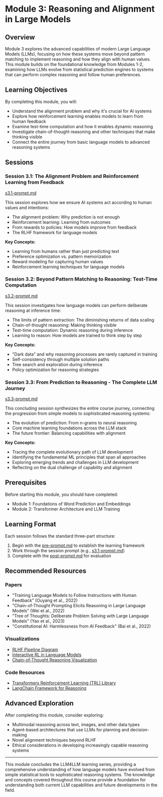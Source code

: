 # Module 3: Reasoning and Alignment in Large Models

## Overview

Module 3 explores the advanced capabilities of modern Large Language Models (LLMs), focusing on how these systems move beyond pattern matching to implement reasoning and how they align with human values. This module builds on the foundational knowledge from Modules 1-2, examining how LLMs evolve from statistical prediction engines to systems that can perform complex reasoning and follow human preferences.

## Learning Objectives

By completing this module, you will:
- Understand the alignment problem and why it's crucial for AI systems
- Explore how reinforcement learning enables models to learn from human feedback
- Examine test-time computation and how it enables dynamic reasoning
- Investigate chain-of-thought reasoning and other techniques that make thinking visible
- Connect the entire journey from basic language models to advanced reasoning systems

## Sessions

### Session 3.1: The Alignment Problem and Reinforcement Learning from Feedback
[s3.1-prompt.md](./s3.1-prompt.md)

This session explores how we ensure AI systems act according to human values and intentions:
- The alignment problem: Why prediction is not enough
- Reinforcement learning: Learning from outcomes
- From rewards to policies: How models improve from feedback
- The RLHF framework for language models

**Key Concepts:**
- Learning from humans rather than just predicting text
- Preference optimization vs. pattern memorization
- Reward modeling for capturing human values
- Reinforcement learning techniques for language models

### Session 3.2: Beyond Pattern Matching to Reasoning: Test-Time Computation
[s3.2-prompt.md](./s3.2-prompt.md)

This session investigates how language models can perform deliberate reasoning at inference time:
- The limits of pattern extraction: The diminishing returns of data scaling
- Chain-of-thought reasoning: Making thinking visible
- Test-time computation: Dynamic reasoning during inference
- Learning to reason: How models are trained to think step by step

**Key Concepts:**
- "Dark data" and why reasoning processes are rarely captured in training
- Self-consistency through multiple solution paths
- Tree search and exploration during inference
- Policy optimization for reasoning strategies

### Session 3.3: From Prediction to Reasoning - The Complete LLM Journey
[s3.3-prompt.md](./s3.3-prompt.md)

This concluding session synthesizes the entire course journey, connecting the progression from simple models to sophisticated reasoning systems:
- The evolution of prediction: From n-grams to neural reasoning
- Core machine learning foundations across the LLM stack
- The future frontier: Balancing capabilities with alignment

**Key Concepts:**
- Tracing the complete evolutionary path of LLM development
- Identifying the fundamental ML principles that span all approaches
- Exploring emerging trends and challenges in LLM development
- Reflecting on the dual challenge of capability and alignment

## Prerequisites

Before starting this module, you should have completed:
- Module 1: Foundations of Word Prediction and Embeddings
- Module 2: Transformer Architecture and LLM Training

## Learning Format

Each session follows the standard three-part structure:
1. Begin with the [pre-prompt.md](../pre-prompt.md) to establish the learning framework
2. Work through the session prompt (e.g., [s3.1-prompt.md](./s3.1-prompt.md))
3. Complete with the [post-prompt.md](../post-prompt.md) for evaluation

## Recommended Resources

### Papers
- "Training Language Models to Follow Instructions with Human Feedback" (Ouyang et al., 2022)
- "Chain-of-Thought Prompting Elicits Reasoning in Large Language Models" (Wei et al., 2022)
- "Tree of Thoughts: Deliberate Problem Solving with Large Language Models" (Yao et al., 2023)
- "Constitutional AI: Harmlessness from AI Feedback" (Bai et al., 2022)

### Visualizations
- [RLHF Pipeline Diagram](https://huggingface.co/blog/rlhf)
- [Interactive RL in Language Models](https://pair.withgoogle.com/explorables/language-model-rlhf/)
- [Chain-of-Thought Reasoning Visualization](https://jalammar.github.io/illustrated-transformer/)

### Code Resources
- [Transformers Reinforcement Learning (TRL) Library](https://github.com/huggingface/trl)
- [LangChain Framework for Reasoning](https://github.com/langchain-ai/langchain)

## Advanced Exploration

After completing this module, consider exploring:
- Multimodal reasoning across text, images, and other data types
- Agent-based architectures that use LLMs for planning and decision-making
- Novel alignment techniques beyond RLHF
- Ethical considerations in developing increasingly capable reasoning systems

---

This module concludes the LLM4LLM learning series, providing a comprehensive understanding of how language models have evolved from simple statistical tools to sophisticated reasoning systems. The knowledge and concepts covered throughout this course provide a foundation for understanding both current LLM capabilities and future developments in the field.
